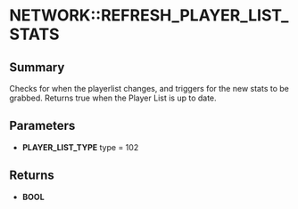 # NETWORK::REFRESH_PLAYER_LIST_STATS

## Summary
Checks for when the playerlist changes, and triggers for the new stats to be grabbed.
Returns true when the Player List is up to date.

## Parameters
* **PLAYER_LIST_TYPE** type = 102

## Returns
* **BOOL**